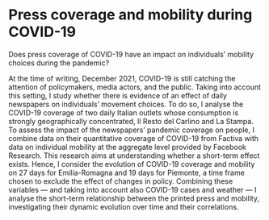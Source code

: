 # Press coverage and mobility during COVID-19
Does press coverage of COVID-19 have an impact on individuals’ mobility choices during the pandemic?

At the time of writing, December 2021, COVID-19 is still catching the attention of policymakers, media actors, and the public. Taking into account this setting, I study whether there is evidence of an effect of daily newspapers on individuals’ movement choices. To do so, I analyse the COVID-19 coverage of two daily Italian outlets whose consumption is strongly geographically concentrated, Il Resto del Carlino and La Stampa. To assess the impact of the newspapers’ pandemic coverage on people, I combine data on their quantitative coverage of COVID-19 from Factiva with data on individual mobility at the aggregate level provided by Facebook Research. This research aims at understanding whether a short-term effect exists. Hence, I consider the evolution of COVID-19 coverage and mobility on 27 days for Emilia-Romagna and 19 days for Piemonte, a time frame chosen to exclude the effect of changes in policy. Combining these variables — and taking into account also COVID-19 cases and weather — I analyse the short-term relationship between the printed press and mobility, investigating their dynamic evolution over time and their correlations.
